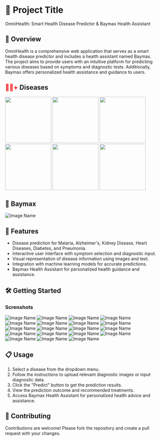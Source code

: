 # 🚀 Project Title

OmniHealth: Smart Health Disease Predictor & Baymax Health Assistant

## 📝 Overview

OmniHealth is a comprehensive web application that serves as a smart health disease predictor and includes a health assistant named Baymax. The project aims to provide users with an intuitive platform for predicting various diseases based on symptoms and diagnostic tests. Additionally, Baymax offers personalized health assistance and guidance to users.


## <span style="color:red;">👨‍⚕️+</span> Diseases 
  <p float="left">
    <img src="logos/malaria_logo.jpeg" width="150" />
    <img src="logos/alzheimer_logo.jpeg" width="150" />
    <img src="logos/kidney_logo.jpeg" width="150" />
    <img src="logos/heart_logo.jpeg" width="150" />
    <img src="logos/diabetes_logo.jpeg" width="150" />
    <img src="logos/pneumonia_logo.jpeg" width="150" />
  </p>

## 🤖 Baymax 
  ![Image Name](logos\Gemini_Generated_Image_uq9xr9uq9xr9uq9x-removebg-preview.png)
  

## 🎨 Features
- Disease prediction for Malaria, Alzheimer's, Kidney Disease, Heart Diseases, Diabetes, and Pneumonia.
- Interactive user interface with symptom selection and diagnostic input.
- Visual representation of disease information using images and text.
- Integration with machine learning models for accurate predictions.
- Baymax Health Assistant for personalized health guidance and assistance.

## 🛠️ Getting Started

### Screnshots
![Image Name](Screenshots/1.png)
![Image Name](Screenshots/2.png)
![Image Name](Screenshots/3.png)
![Image Name](Screenshots/5.png)
![Image Name](Screenshots/6.png)
![Image Name](Screenshots/7.png)
![Image Name](Screenshots/8.png)
![Image Name](Screenshots/9.png)
![Image Name](Screenshots/10.png)
![Image Name](Screenshots/11.png)
![Image Name](Screenshots/12.png)
![Image Name](Screenshots/13.png)
![Image Name](Screenshots/14.png)
![Image Name](Screenshots/15.png)
![Image Name](Screenshots/16.png)
![Image Name](Screenshots/17.png)
![Image Name](Screenshots/18.png)
![Image Name](Screenshots/19.png)
![Image Name](Screenshots/baymax.png)


## 📋 Usage

1. Select a disease from the dropdown menu.
2. Follow the instructions to upload relevant diagnostic images or input diagnostic data.
3. Click the "Predict" button to get the prediction results.
4. View the prediction outcome and recommended treatments.
5. Access Baymax Health Assistant for personalized health advice and assistance.

## 🤝 Contributing
Contributions are welcome! Please fork the repository and create a pull request with your changes.
